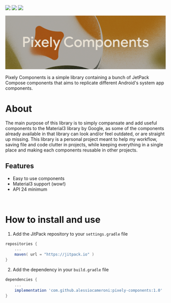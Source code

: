 [![](https://jitpack.io/v/alessiocameroni/pixely-components.svg)](https://jitpack.io/#alessiocameroni/pixely-components)
![](https://img.shields.io/badge/Jetpack%20Compose-1.3.2-blue)
![](https://img.shields.io/badge/material3-1.1.0--alpha03-blueviolet)


![Pixely Components](/github/TitleBanner.svg)

Pixely Components is a simple library containing a bunch of JetPack Compose components that aims to replicate different Android's system app components.

# About
The main purpose of this library is to simply compansate and add useful components to the Material3 library by Google, as some of the components already available in that library can look and/or feel outdated, or are straight up missing.
This library is a personal project meant to help my workflow, saving file and code clutter in projects, while keeping everything in a single place and making each components reusable in other projects.

## Features
- Easy to use components
- Material3 support (wow!)
- API 24 minimum

<br>

# How to install and use
1. Add the JitPack repository to your `settings.gradle` file

```gradle
repositories {
    ...
    maven( url = "https://jitpack.io" )
}
```

2. Add the dependency in your `build.gradle` file

```gradle
dependencies {
    ...
    implementation 'com.github.alessiocameroni:pixely-components:1.0'
}
```
